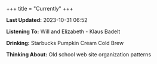 +++
title = "Currently"
+++

**Last Updated:** 2023-10-31 06:52

**Listening To:** Will and Elizabeth - Klaus Badelt

**Drinking:** Starbucks Pumpkin Cream Cold Brew

**Thinking About:** Old school web site organization patterns
